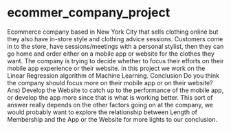 # ecommer_company_project
 Ecommerce company based in New York City that sells clothing online but they also have in-store style and clothing advice sessions. Customers come in to the store, have sessions/meetings with a personal stylist, then they can go home and order either on a mobile app or website for the clothes they want.  The company is trying to decide whether to focus their efforts on their mobile app experience or their website.
In this project we work on the Linear Regression algorithm of Machine Learning.
Conclusion 
Do you think the company should focus more on their mobile app or on their website?
Ans) Develop the Website to catch up to the performance of the mobile app, 
or develop the app more since that is what is working better. 
This sort of answer really depends on the other factors going on at the company, we would probably want to explore 
the relationship between Length of Membership and the App or the Website for more lights to our conclusion.
